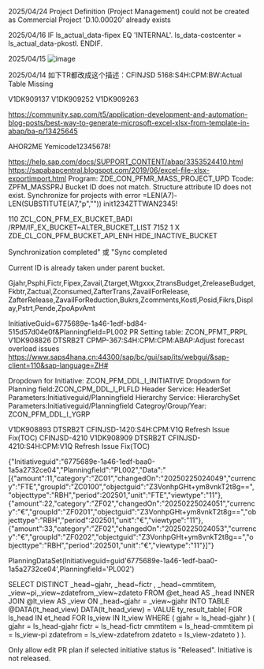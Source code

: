 2025/04/24
Project Definition (Project Management) could not be created as Commercial Project 'D.10.00020' already exists

2025/04/16
IF ls_actual_data-fipex EQ 'INTERNAL'.
    ls_data-costcenter = ls_actual_data-pkostl. 
ENDIF.

2025/04/15
![image](https://github.com/user-attachments/assets/4936f30a-6a3a-4252-9f06-198771ba4d0e)

2025/04/14
如下TR都改成这个描述：CFINJSD 5168:S4H:CPM:BW:Actual Table Missing

V1DK909137
V1DK909252
V1DK909263



https://community.sap.com/t5/application-development-and-automation-blog-posts/best-way-to-generate-microsoft-excel-xlsx-from-template-in-abap/ba-p/13425645

AHOR2ME 
Yemicode12345678!
 
https://help.sap.com/docs/SUPPORT_CONTENT/abap/3353524410.html
https://sapabapcentral.blogspot.com/2019/06/excel-file-xlsx-exportimport.html
Program: ZDE_CON_PFMR_MASS_PROJECT_UPD 
Tcode: ZPFM_MASSPRJ 
Bucket ID does not match.
Structure attribute ID does not exist.
Synchronize for projects with error
=LEN(A7)-LEN(SUBSTITUTE(A7,"p",""))
init1234ZTTWAN2345!

110	ZCL_CON_PFM_EX_BUCKET_BADI	/RPM/IF_EX_BUCKET~ALTER_BUCKET_LIST	7152	1	X	ZDE_CL_CON_PFM_BUCKET_API_ENH	HIDE_INACTIVE_BUCKET

Synchronization completed" 或 "Sync completed

Current ID is already taken under parent bucket.

Gjahr,Psphi,Fictr,Fipex,Zavail,Ztarget,Wtgxxx,ZtransBudget,ZreleaseBudget,Fkbtr,Zactual,Zconsumed,ZafterTrans,ZavailForRelease,
ZafterRelease,ZavailForReduction,Bukrs,Zcomments,Kostl,Posid,Fikrs,Display,Pstrt,Pende,ZpoApvAmt

InitiativeGuid=6775689e-1a46-1edf-bd84-515d57d04e0f&Planningfield=PL002
PR Setting  table:  ZCON_PFMT_PRPL
V1DK908826       DTSRB2T      CPMP-367:S4H:CPM:CPM:ABAP:Adjust forecast overload issues
https://www.saps4hana.cn:44300/sap/bc/gui/sap/its/webgui/&sap-client=110&sap-language=ZH#

Dropdown for Initiative: ZCON_PFM_DDL_I_INITIATIVE
Dropdown for Planning field:ZCON_CPM_DDL_I_PLFLD
Header Service: HeaderSet Parameters:Initiativeguid/Planningfield
Hierarchy Service: HierarchySet Parameters:Initiativeguid/Planningfield
Categroy/Group/Year: ZCON_PFM_DDL_I_YGRP

V1DK908893       DTSRB2T      CFINJSD-1420:S4H:CPM:V1Q Refresh Issue Fix(TOC)
CFINJSD-4210
V1DK908909       DTSRB2T      CFINJSD-4210:S4H:CPM:V1Q Refresh Issue Fix(TOC)

{"Initiativeguid":"6775689e-1a46-1edf-baa0-1a5a2732ce04","Planningfield":"PL002","Data":"[{\"amount\":11,\"category\":\"ZC01\",\"changedOn\":\"20250225024049\",\"currency\":\"FTE\",\"groupId\":\"ZC0100\",\"objectguid\":\"Z3VonhpGHt+ym8vnkT2t8g==\",\"objecttype\":\"RBH\",\"period\":202501,\"unit\":\"FTE\",\"viewtype\":\"11\"},{\"amount\":22,\"category\":\"ZF02\",\"changedOn\":\"20250225024051\",\"currency\":\"€\",\"groupId\":\"ZF0201\",\"objectguid\":\"Z3VonhpGHt+ym8vnkT2t8g==\",\"objecttype\":\"RBH\",\"period\":202501,\"unit\":\"€\",\"viewtype\":\"11\"},{\"amount\":33,\"category\":\"ZF02\",\"changedOn\":\"20250225024053\",\"currency\":\"€\",\"groupId\":\"ZF0202\",\"objectguid\":\"Z3VonhpGHt+ym8vnkT2t8g==\",\"objecttype\":\"RBH\",\"period\":202501,\"unit\":\"€\",\"viewtype\":\"11\"}]"}
 
PlanningDataSet(Initiativeguid=guid'6775689e-1a46-1edf-baa0-1a5a2732ce04',Planningfield='PL002')
 
SELECT DISTINCT _head~gjahr, _head~fictr , _head~cmmtitem, _view~pi,_view~zdatefrom,_view~zdateto
    FROM @et_head AS _head
    INNER JOIN  @lt_view AS _view ON _head~gjahr = _view~gjahr
    INTO TABLE @DATA(lt_head_view)
DATA(lt_head_view) = VALUE ty_result_table(
    FOR ls_head IN et_head
    FOR ls_view IN lt_view WHERE ( gjahr = ls_head-gjahr )
    ( gjahr      = ls_head-gjahr
      fictr      = ls_head-fictr
      cmmtitem   = ls_head-cmmtitem
      pi         = ls_view-pi
      zdatefrom  = ls_view-zdatefrom
      zdateto    = ls_view-zdateto )
).

Only allow edit PR plan if selected initiative status is "Released".
Initiative is not released.
